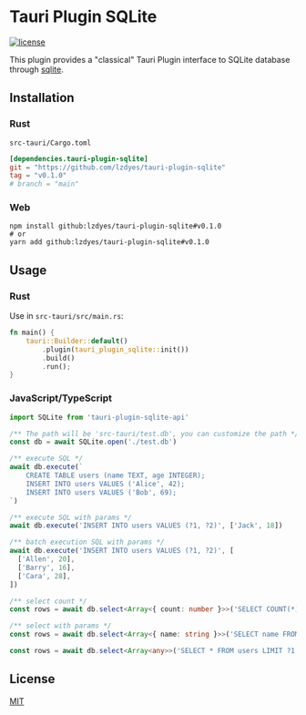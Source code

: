 # Tauri Plugin SQLite

[![license](https://img.shields.io/badge/license-MIT-blue.svg)](LICENSE)

This plugin provides a "classical" Tauri Plugin interface to SQLite database through [sqlite](https://github.com/stainless-steel/sqlite).

## Installation

### Rust

`src-tauri/Cargo.toml`

```toml
[dependencies.tauri-plugin-sqlite]
git = "https://github.com/lzdyes/tauri-plugin-sqlite"
tag = "v0.1.0"
# branch = "main"
```

### Web

```
npm install github:lzdyes/tauri-plugin-sqlite#v0.1.0
# or
yarn add github:lzdyes/tauri-plugin-sqlite#v0.1.0
```

## Usage

### Rust

Use in `src-tauri/src/main.rs`:

```rust
fn main() {
    tauri::Builder::default()
        .plugin(tauri_plugin_sqlite::init())
        .build()
        .run();
}
```

### JavaScript/TypeScript

```ts
import SQLite from 'tauri-plugin-sqlite-api'

/** The path will be 'src-tauri/test.db', you can customize the path */
const db = await SQLite.open('./test.db')

/** execute SQL */
await db.execute(`
    CREATE TABLE users (name TEXT, age INTEGER);
    INSERT INTO users VALUES ('Alice', 42);
    INSERT INTO users VALUES ('Bob', 69);
`)

/** execute SQL with params */
await db.execute('INSERT INTO users VALUES (?1, ?2)', ['Jack', 18])

/** batch execution SQL with params */
await db.execute('INSERT INTO users VALUES (?1, ?2)', [
  ['Allen', 20],
  ['Barry', 16],
  ['Cara', 28],
])

/** select count */
const rows = await db.select<Array<{ count: number }>>('SELECT COUNT(*) as count FROM users')

/** select with params */
const rows = await db.select<Array<{ name: string }>>('SELECT name FROM users WHERE age > ?', [20])

const rows = await db.select<Array<any>>('SELECT * FROM users LIMIT ?1 OFFSET ?2', [10, 0])
```

## License

[MIT](LICENSE)
